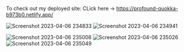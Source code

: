 To check out my deployed site:
CLick here -> https://profound-quokka-b973b0.netlify.app/

![Screenshot 2023-04-06 234833](https://user-images.githubusercontent.com/93544213/230463280-f8a25e4d-f8e9-4daf-b2cc-dda6ec9b847a.png)
![Screenshot 2023-04-06 234941](https://user-images.githubusercontent.com/93544213/230463374-7872d94b-8d17-48eb-a1a5-f311d00ed9e7.png)

![Screenshot 2023-04-06 235008](https://user-images.githubusercontent.com/93544213/230463551-1fca09e9-9182-4449-b37c-60951615b19f.png)
![Screenshot 2023-04-06 235026](https://user-images.githubusercontent.com/93544213/230463620-f239a500-58b4-45d4-96cf-51f582ebe287.png)
![Screenshot 2023-04-06 235049](https://user-images.githubusercontent.com/93544213/230463827-354ea045-518f-49dd-872e-dc2fddb69e54.png)

